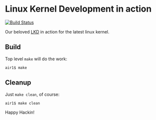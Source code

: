 # Linux Kernel Development in action

[![Build Status]](https://travis-ci.org/keinohguchi/lkd-in-action)

Our beloved [LKD] in action for the latest linux kernel.

[Build Status]: https://travis-ci.org/keinohguchi/lkd-in-action.svg
[LKD]: https://www.amazon.com/Linux-Kernel-Development-Robert-Love/dp/0672329468/ref=as_li_ss_tl?ie=UTF8&tag=roblov-20

## Build

Top level `make` will do the work:

```
air1$ make
```

## Cleanup

Just `make clean`, of course:

```
air1$ make clean
```

Happy Hackin!
